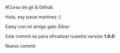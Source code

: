 #Curso de git & Github

Hola, soy josue martinez :)

Estoy con mi amigo gato _Silver_

Este commit es para oficializar nuestra versión **1.0.0**


Nuevo commit